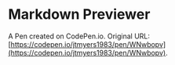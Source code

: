 # Markdown Previewer

A Pen created on CodePen.io. Original URL: [https://codepen.io/jtmyers1983/pen/WNwbopv](https://codepen.io/jtmyers1983/pen/WNwbopv).


